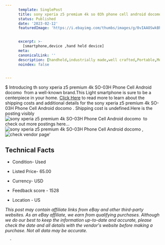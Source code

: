 ```yaml
---
      template: SinglePost
      title: sony xperia z5 premium 4k so 03h phone cell android docomo 
      status: Published
      date: '2023-02-12'
      featuredImage: 'https://i.ebayimg.com/thumbs/images/g/0vIAAOSwkBhjyXsN/s-l225.jpg'
       

      excerpt: >-
        [smartphone,device ,hand held device]
      meta:
      canonicalLink: ''
      description: [handheld,industrially made,well crafted,Portable,Mobile,Compact,Convenient,Lightweight,Maneuverable,Man-portable,Miniature,Carriable,Hand-held,Light,Holdable,Transportable,Mobile device,Pocket-sized,On-the-go,Wireless,Cordless,Compact size,Convenient size, smartphone,device ,hand held device]
      noindex: false
      

---
```

$
      Introducing th sony xperia z5 premium 4k SO-03H Phone Cell Android docomo  from a well-known brand.This Light smartphone is sure to be a centerpiece in your home. [Click Here](https://www.ebay.com/itm/225363314607?hash=item3478b347af%3Ag%3A0vIAAOSwkBhjyXsN&mkevt=1&mkcid=1&mkrid=711-53200-19255-0&campid=%253CePNCampaignId%253E&customid=%253CreferenceId%253E&toolid=10049) to read more to learn about the shipping costs and additional details for the sony xperia z5 premium 4k SO-03H Phone Cell Android docomo . Shipping cost is undefined.Here is the posting visibly ![sony xperia z5 premium 4k SO-03H Phone Cell Android docomo ](https://i.ebayimg.com/thumbs/images/g/0vIAAOSwkBhjyXsN/s-l225.jpg) to check out more postings here... ![sony xperia z5 premium 4k SO-03H Phone Cell Android docomo ](https://i.ebayimg.com/images/g/0vIAAOSwkBhjyXsN/s-l1600.jpg), ![check vendor page](https://origin-galleryplus.ebayimg.com/ws/web/225363314607_2_0_1/225x225.jpg,https://origin-galleryplus.ebayimg.com/ws/web/225363314607_3_0_1/225x225.jpg,https://origin-galleryplus.ebayimg.com/ws/web/225363314607_4_0_1/225x225.jpg,https://origin-galleryplus.ebayimg.com/ws/web/225363314607_5_0_1/225x225.jpg,https://origin-galleryplus.ebayimg.com/ws/web/225363314607_6_0_1/225x225.jpg,https://origin-galleryplus.ebayimg.com/ws/web/225363314607_7_0_1/225x225.jpg)'

      

 ## Technical Facts 



     
      

 - Condition- Used 


      

 - Listed Price- 65.00 


      

 - Currency- USD 


      

 - Feedback score - 1528 


      

 - Location - US 


      
      

 *_This post may contain affiliate links from eBay and other third-party websites. As an eBay affiliate, we earn from qualifying purchases. Although we do our best to keep the information up-to-date and accurate, please check the date and all details with the vendor's website before making a purchase. Not all data may be accurate._*




      -
